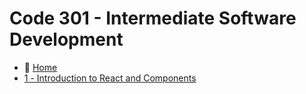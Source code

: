 # Code 301 - Intermediate Software Development

- 🏡 [Home](README.md)
- [1️ - Introduction to React and Components](301/class-01.md)
